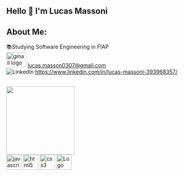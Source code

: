 ## Hello 👋 I'm Lucas Massoni

## About Me:
  📚Studying Software Engineering in FIAP<br>
  <img src="https://raw.githubusercontent.com/maurodesouza/profile-readme-generator/master/src/assets/icons/social/gmail/default.svg" width="52" height="40" alt="gmail logo" style="max-width: 100%;">
  lucas.masson0307@gmail.com <br>
  <img src="https://raw.githubusercontent.com/maurodesouza/profile-readme-generator/master/src/assets/icons/social/linkedin/default.svg" alt="LinkedIn" style="max-width: 100%;">
  https://www.linkedin.com/in/lucas-massoni-393968357/
##
<div>
  <a href="https://beacons.ai/lucasmassoni06">
    <img height="180em" src="https://github-readme-stats.vercel.app/api/top-langs/?username=lucasmassoni06&layout=compact&langs_count=16&theme=dark"/>
  </a><br>
  <img src="https://camo.githubusercontent.com/426c1121b29abc64a6b1af1e3aa3091abb38e39c87054720b765af1425c74e7f/68747470733a2f2f63646e2e6a7364656c6976722e6e65742f67682f64657669636f6e732f64657669636f6e2f69636f6e732f6a6176617363726970742f6a6176617363726970742d6f726967696e616c2e737667" height="40" alt="javascript logo" data-canonical-src="https://cdn.jsdelivr.net/gh/devicons/devicon/icons/javascript/javascript-original.svg" style="max-width: 100%;">
  <img src="https://camo.githubusercontent.com/6647554cf19482c32acc6a6a3b8bd68b845fafabd474595e7e92dead3075c3ea/68747470733a2f2f63646e2e6a7364656c6976722e6e65742f67682f64657669636f6e732f64657669636f6e2f69636f6e732f68746d6c352f68746d6c352d6f726967696e616c2e737667" height="40" alt="html5 logo" data-canonical-src="https://cdn.jsdelivr.net/gh/devicons/devicon/icons/html5/html5-original.svg" style="max-width: 100%;">
  <img src="https://camo.githubusercontent.com/4eaf7f26830ffa4bc4c4502a24e9be29fa2796208648a805e8f610da811aeb05/68747470733a2f2f63646e2e6a7364656c6976722e6e65742f67682f64657669636f6e732f64657669636f6e2f69636f6e732f637373332f637373332d6f726967696e616c2e737667" height="40" alt="css3 logo" data-canonical-src="https://cdn.jsdelivr.net/gh/devicons/devicon/icons/css3/css3-original.svg" style="max-width: 100%;">
  <img alt="Logo device only" src="https://camo.githubusercontent.com/8b43ab2fd8bb626559c9393bf6b592bae798234a1232fc3a193826bec3b8e8fa/68747470733a2f2f73332e6475616c737461636b2e75732d656173742d322e616d617a6f6e6177732e636f6d2f707974686f6e646f746f72672d6173736574732f6d656469612f636f6d6d756e6974792f6c6f676f732f707974686f6e2d6c6f676f2d6f6e6c792e706e67" height="40" data-canonical-src="https://s3.dualstack.us-east-2.amazonaws.com/pythondotorg-assets/media/community/logos/python-logo-only.png" style="max-width: 100%;">
</div>
